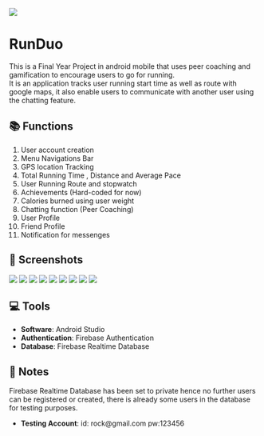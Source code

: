 ![](ScreenShots/Logo.PNG)

# RunDuo
This is a Final Year Project in android mobile that uses peer coaching and gamification to encourage users to go for running. <br />
It is an application tracks user running start time as well as route with google maps, it also enable users to communicate with another user using the chatting feature. <br />

## 📚 Functions
1. User account creation
2. Menu Navigations Bar
3. GPS location Tracking
4. Total Running Time , Distance and Average Pace
5. User Running Route and stopwatch
6. Achievements (Hard-coded for now)
7. Calories burned using user weight
8. Chatting function (Peer Coaching)
9. User Profile
10. Friend Profile
11. Notification for messenges

## 📱 Screenshots
![](ScreenShots/3.PNG)
![](ScreenShots/8.PNG) ![](ScreenShots/13.PNG) 
![](ScreenShots/18.PNG)
![](ScreenShots/22.PNG) ![](ScreenShots/43.PNG)
![](ScreenShots/48.PNG) ![](ScreenShots/49.PNG)
![](ScreenShots/50.PNG)

## 💻 Tools
* **Software**: Android Studio
* **Authentication**: Firebase Authentication
* **Database**: Firebase Realtime Database

## 💬 Notes
Firebase Realtime Database has been set to private hence no further users can be registered or created, there is already some users in the database for testing purposes.
* **Testing Account**: id: rock@<span>gmail</span>.com pw:123456

